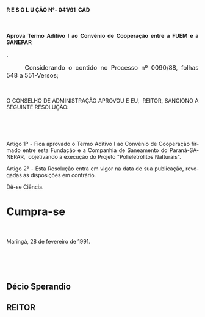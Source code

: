 <body lang=PT-BR style='tab-interval:36.0pt'>

<div class=Section1>

<p class=MsoTitle><b>R E S O L U ÇÃO N°- 041/91  CAD<o:p></o:p></b></p>

<p class=MsoTitle style='text-align:justify'><![if !supportEmptyParas]>&nbsp;<![endif]><o:p></o:p></p>

<p class=MsoBodyTextIndent style='text-align:justify'><b>Aprova Termo Aditivo I
ao Convênio de Cooperação entre a FUEM e a SANEPAR<o:p></o:p></b></p>

<p class=MsoNormal style='text-align:justify'><span style='font-size:12.0pt;
mso-bidi-font-size:10.0pt'>.<o:p></o:p></span></p>

<p class=MsoNormal style='text-align:justify;text-indent:36.0pt'><span
style='font-size:12.0pt;mso-bidi-font-size:10.0pt'>Considerando o contido no
Processo nº 0090/88, folhas 548 a 551-Versos;<o:p></o:p></span></p>

<p class=MsoNormal style='text-align:justify'><span style='font-size:12.0pt;
mso-bidi-font-size:10.0pt'><![if !supportEmptyParas]>&nbsp;<![endif]><o:p></o:p></span></p>

<p class=MsoBodyTextIndent2 style='text-align:justify'>O CONSELHO DE
ADMINISTRAÇÃO APROVOU E EU,<span style="mso-spacerun: yes">  </span>REITOR,
SANCIONO A SEGUINTE RESOLUÇÃO:</p>

<p class=MsoBodyTextIndent2 style='text-align:justify'><![if !supportEmptyParas]>&nbsp;<![endif]><o:p></o:p></p>

<p class=MsoNormal style='text-align:justify'><span style='font-size:12.0pt;
mso-bidi-font-size:10.0pt'><![if !supportEmptyParas]>&nbsp;<![endif]><o:p></o:p></span></p>

<p class=MsoBodyTextIndent2 style='text-align:justify'>Artigo 1º - Fica
aprovado o Termo Aditivo I ao Convênio de Cooperação firmado entre esta
Fundação e a Companhia de Saneamento do Paraná-SANEPAR,<span
style="mso-spacerun: yes">  </span>objetivando a execução do Projeto
&quot;Polieletrólitos Na­Iturais&quot;.</p>

<p class=MsoBodyTextIndent2 style='text-align:justify'>Artigo 2° - Esta
Resolução entra em vigor na data de sua publicação, revogadas as disposições em
contrário.</p>

<p class=MsoBodyTextIndent2 style='text-align:justify'>Dê-se Ciência.</p>

<h1 style='text-align:justify'>Cumpra-se</h1>

<p class=MsoNormal style='text-align:justify'><span style='font-size:12.0pt;
mso-bidi-font-size:10.0pt'><![if !supportEmptyParas]>&nbsp;<![endif]><o:p></o:p></span></p>

<p class=MsoBodyTextIndent style='text-align:justify'>Maringá, 28 de fevereiro
de 1991.</p>

<p class=MsoNormal style='text-align:justify'><span style='font-size:12.0pt;
mso-bidi-font-size:10.0pt'><![if !supportEmptyParas]>&nbsp;<![endif]><o:p></o:p></span></p>

<p class=MsoNormal style='text-align:justify'><span style='font-size:12.0pt;
mso-bidi-font-size:10.0pt'><![if !supportEmptyParas]>&nbsp;<![endif]><o:p></o:p></span></p>

<h2 style='text-align:justify'>Décio Sperandio</h2>

<h2 style='text-align:justify'>REITOR</h2>

</div>

</body>
